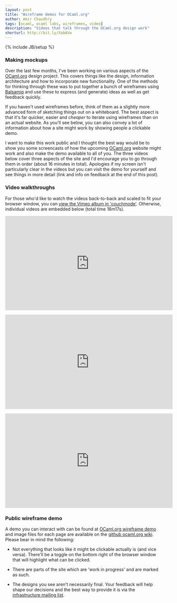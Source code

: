 ```yaml
---
layout: post
title: "Wireframe demos for OCaml.org"
author: Amir Chaudhry
tags: [ocaml, ocaml labs, wireframes, video]
description: "Videos that talk through the OCaml.org design work"
shorturl: http://bit.ly/XabAVw
---
```

{% include JB/setup %}

### Making mockups

Over the last few months, I've been working on various aspects of the [OCaml.org][] design project.  This covers things like the design, information architecture and how to incorporate new functionality.  One of the methods for thinking through these was to put together a bunch of wireframes using [Balsamiq][] and use these to express (and generate) ideas as well as get feedback quickly.

If you haven't used wireframes before, think of them as a slightly more advanced form of sketching things out on a whiteboard.  The best aspect is that it's far quicker, easier and *cheaper* to iterate using wireframes than on an actual website.  As you'll see below, you can also convey a lot of information about how a site might work by showing people a clickable demo.

I want to make this work public and I thought the best way would be to show you some screencasts of how the upcoming [OCaml.org][] website might work and also make the demo available to all of you.  The three videos below cover three aspects of the site and I'd encourage you to go through them in order (about 16 minutes in total).  Apologies if my screen isn't particularly clear in the videos but you can visit the demo for yourself and see things in more detail (link and info on feedback at the end of this post).

### Video walkthroughs

For those who'd like to watch the videos back-to-back and scaled to fit your browser window, you can [view the Vimeo album in 'couchmode'][vimeo-couch]. Otherwise, individual videos are embedded below (total time 16m17s).

&#x20; <iframe src="http://player.vimeo.com/video/61768157?byline=0&amp;portrait=0&amp;color=de9e6a" width="540" height="303" frameborder="0" webkitAllowFullScreen="true" mozallowfullscreen="true" allowFullScreen="true">lipsum</iframe>

&#x20; <iframe src="http://player.vimeo.com/video/61768235?byline=0&amp;portrait=0&amp;color=de9e6a" width="540" height="304" frameborder="0" webkitAllowFullScreen="true" mozallowfullscreen="true" allowFullScreen="true">lipsum</iframe>

&#x20; <iframe src="http://player.vimeo.com/video/61768273?byline=0&amp;portrait=0&amp;color=de9e6a" width="540" height="304" frameborder="0" webkitAllowFullScreen="true" mozallowfullscreen="true" allowFullScreen="true">lipsum</iframe>


### Public wireframe demo

A demo you can interact with can be found at [OCaml.org wireframe demo][] and image files for each page are available on the [github ocaml.org wiki][].  Please bear in mind the following:

- Not everything that looks like it might be clickable actually is (and vice versa). There'll be a toggle on the bottom right of the browser window that will highlight what can be clicked.

- There are parts of the site which are 'work in progress' and are marked as such.

- The designs you see aren't necessarily final. Your feedback will help shape our decisions and the best way to provide it is via the [infrastructure mailing list](http://lists.ocaml.org/listinfo/infrastructure).

[OCaml.org]: http://ocaml.org
[Balsamiq]: http://www.balsamiq.com
[vimeo-couch]: http://vimeo.com/couchmode/album/2301640
[OCaml.org wireframe demo]: https://ocaml.mybalsamiq.com/projects/public-demo/naked/0_home?key=b897ea86d8a8199c6e46b3295ddf630dfa33e5e1
[github ocaml.org wiki]: https://github.com/ocaml/ocaml.org/wiki/Wireframes